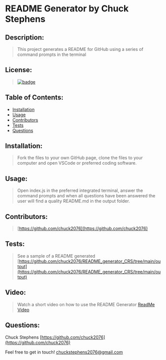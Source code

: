 # README Generator by Chuck Stephens
## Description:
 > This project generates a README for GitHub using a series of command prompts in the terminal
## License: 
 > [![badge](https://img.shields.io/badge/license-Apache-brightgreen)](Apache)
## Table of Contents:

- [Installation](https://github.com/chuck2076/README_generator_CRS/tree/main/output#installation)
- [Usage](https://github.com/chuck2076/README_generator_CRS/tree/main/output#usage)
- [Contributors](https://github.com/chuck2076/README_generator_CRS/tree/main/output#contributors)
- [Tests](https://github.com/chuck2076/README_generator_CRS/tree/main/output#tests)
- [Questions](https://github.com/chuck2076/README_generator_CRS/tree/main/output#questions)
## Installation:
 > Fork the files to your own GitHub page, clone the files to your computer and open VSCode or preferred coding software.
## Usage:
 > Open index.js in the preferred integrated terminal, answer the command prompts and when all questions have been answered the user will find a quality README.md in the output folder.
## Contributors:
 > [https://github.com/chuck2076](https://github.com/chuck2076)
## Tests:
 > See a sample of a README generated 
 [https://github.com/chuck2076/README_generator_CRS/tree/main/output](https://github.com/chuck2076/README_generator_CRS/tree/main/output)
## Video: 
 > Watch a short video on how to use the README Generator [ReadMe Video](https://watch.screencastify.com/v/hSGDHr7ImWFgInykSgry)
## Questions:
 Chuck Stephens 
 [https://github.com/chuck2076](https://github.com/chuck2076) 

Feel free to get in touch! 
 [chuckstephens2076@gmail.com](mailto:chuckstephens2076@gmail.com)

